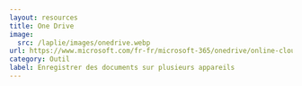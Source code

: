 ```yaml
---
layout: resources
title: One Drive
image:
  src: /laplie/images/onedrive.webp
url: https://www.microsoft.com/fr-fr/microsoft-365/onedrive/online-cloud-storage
category: Outil
label: Enregistrer des documents sur plusieurs appareils
---
```

